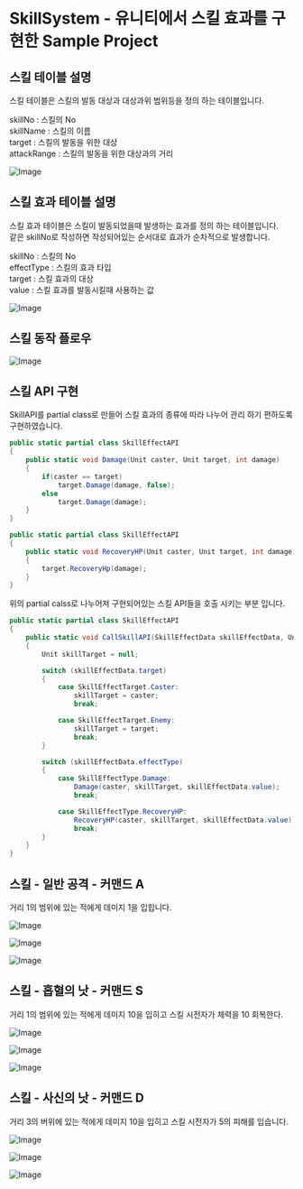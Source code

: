 # SkillSystem - 유니티에서 스킬 효과를 구현한 Sample Project

## 스킬 테이블 설명
스킬 테이블은 스킬의 발동 대상과 대상과위 범위등을 정의 하는 테이블입니다.   

skillNo : 스킬의 No   
skillName : 스킬의 이름   
target : 스킬의 발동을 위한 대상   
attackRange : 스킬의 발동을 위한 대상과의 거리   

![Image](https://github.com/user-attachments/assets/bda8e240-53b5-4dd5-9b89-dc59aaa6a6d4)   

## 스킬 효과 테이블 설명
스킬 효과 테이블은 스킬이 발동되었을때 발생하는 효과를 정의 하는 테이블입니다.   
같은 skillNo로 작성하면 작성되어있는 순서대로 효과가 순차적으로 발생합니다.

skillNo : 스킬의 No   
effectType : 스킬의 효과 타입   
target : 스킬 효과의 대상   
value : 스킬 효과를 발동시킬때 사용하는 값   

![Image](https://github.com/user-attachments/assets/387eb6cc-a716-4578-a52f-d0c5c5d432ff)

   
## 스킬 동작 플로우
![Image](https://github.com/user-attachments/assets/472a2d74-e673-4ca4-85c6-fe2888985a62)

## 스킬 API 구현
SkillAPI를 partial class로 만들어 스킬 효과의 종류에 따라 나누어 관리 하기 편하도록 구현하였습니다.


```c#
public static partial class SkillEffectAPI
{
    public static void Damage(Unit caster, Unit target, int damage)
    {
        if(caster == target)
            target.Damage(damage, false);
        else
            target.Damage(damage);
    }
}
```
```C#
public static partial class SkillEffectAPI
{
    public static void RecoveryHP(Unit caster, Unit target, int damage)
    {
        target.RecoveryHp(damage);
    }
}
```

위의 partial calss로 나누어져 구현되어있는 스킬 API들을 호출 시키는 부분 입니다.
```c#
public static partial class SkillEffectAPI
{
    public static void CallSkillAPI(SkillEffectData skillEffectData, Unit caster, Unit target)
    {
        Unit skillTarget = null;

        switch (skillEffectData.target)
        {
            case SkillEffectTarget.Caster:
                skillTarget = caster;
                break;

            case SkillEffectTarget.Enemy:
                skillTarget = target;
                break;
        }

        switch (skillEffectData.effectType)
        {
            case SkillEffectType.Damage:
                Damage(caster, skillTarget, skillEffectData.value);
                break;

            case SkillEffectType.RecoveryHP:
                RecoveryHP(caster, skillTarget, skillEffectData.value);
                break;
        }
    }
}
```


## 스킬 - 일반 공격 - 커맨드 A 
거리 1의 범위에 있는 적에게 데미지 1을 입힙니다.

![Image](https://github.com/user-attachments/assets/e129a603-2174-4c59-8189-5f13d0914ef1)

![Image](https://github.com/user-attachments/assets/5592f588-f2b4-4f62-8208-cb0b6e3eeeb0)

![Image](https://github.com/user-attachments/assets/2a89e09f-dd0b-4318-8b4a-b3a889f8a0fc)



## 스킬 - 흡혈의 낫 - 커맨드 S
거리 1의 범위에 있는 적에게 데미지 10을 입히고 스킬 시전자가 체력을 10 회복한다.

![Image](https://github.com/user-attachments/assets/353bb76d-da84-4aaa-89c5-3b1f7f1c0922)

![Image](https://github.com/user-attachments/assets/13b125e7-df5f-40f6-99ab-f90acb03e702)

![Image](https://github.com/user-attachments/assets/e0f6e07f-90da-4bd8-a161-e859ca047613)


## 스킬 - 사신의 낫 - 커맨드 D
거리 3의 버위에 있는 적에게 데미지 10을 입히고 스킬 시전자가 5의 피해를 입습니다.

![Image](https://github.com/user-attachments/assets/f89fc5e6-bea2-4559-8040-7389f2d2f783)

![Image](https://github.com/user-attachments/assets/4c7956ab-b42f-42e5-9be3-addd03eed16a)

![Image](https://github.com/user-attachments/assets/0fb9b593-4c0b-4838-ab1d-fdbd24768f80)


